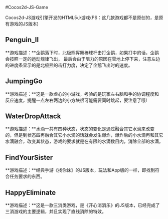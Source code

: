 #Cocos2d-JS-Game

Cocos2d-JS游戏引擎开发的HTML5小游戏(PS：这几款游戏都不是原创的，是原有游戏的JS版本)

## Penguin_II
**游戏描述：**企鹅落下时，北极熊挥舞棒球杆击打企鹅，如果打中的话，企鹅会按照一定的运动规律飞出，
最后会由于阻力的原因在雪地上停下来，注意左边的进度条显示的是北极熊的击打力度，决定了企鹅飞出时的速度。
## JumpingGo
**游戏描述：**这是一款虐心的小游戏，考验的是玩家左右脑和手的协调程度和反应速度，提醒一点左右两边的小方块很可能需要同时跳起，要注意了哦!
## WaterDropAttack
**游戏描述：**水滴一共有四种状态，状态的变化是通过融合其它水滴来改变的，但是到状态四再融合其它小水滴的话就会发生爆炸，爆炸后的小水滴再和其它水滴融合，改变其状态，游戏的要求就是在有限的水滴数目内，消除全部的水滴。
## FindYourSister
**游戏描述：**经典手游《找你妹》的JS版本，玩法和App版的一样，即找到符合任务要求的东西。
## HappyEliminate
**游戏描述：**这是一款三消类游戏，是《开心消消乐》的JS版本，已经完成了三消游戏的主要逻辑，并且实现了直线消除的特效。
